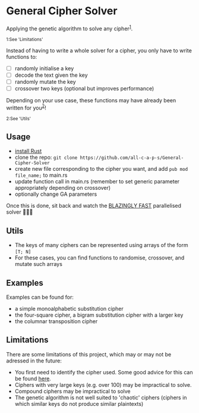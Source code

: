 # General Cipher Solver
Applying the genetic algorithm to solve any cipher<sup>[1](#footnote1)</sup>.

 <sub><a id="footnote1">1</a>:See 'Limitations'</sub>

Instead of having to write a whole solver for a cipher, you only have to write functions to:
- [ ] randomly initialise a key
- [ ] decode the text given the key
- [ ] randomly mutate the key
- [ ] crossover two keys (optional but improves performance)

Depending on your use case, these functions may have already been written for you<sup>[2](#footnote2)</sup>!

 <sub><a id="footnote2">2</a>:See 'Utils'</sub>

## Usage
- [install Rust](https://www.rust-lang.org/)
- clone the repo: ```git clone https://github.com/all-c-a-p-s/General-Cipher-Solver```
- create new file corresponding to the cipher you want, and add ```pub mod file_name;``` to main.rs
- update function call in main.rs (remember to set generic parameter appropriately depending on crossover)
- optionally change GA parameters

Once this is done, sit back and watch the [BLAZINGLY FAST](https://programmerhumor.io/rust-memes/rust-is-blazingly-fast-and-we-wont-shut-up-about-it-f24q) parallelised solver 🚀🚀🚀

## Utils
- The keys of many ciphers can be represented using arrays of the form ```[T; N]```
- For these cases, you can find functions to randomise, crossover, and mutate such arrays

## Examples
Examples can be found for:
- a simple monoalphabetic substitution cipher
- the four-square cipher, a bigram substitution cipher with a larger key
- the columnar transposition cipher

## Limitations
There are some limitations of this project, which may or may not be adressed in the future:
- You first need to identify the cipher used. Some good advice for this can be found [here](https://github.com/themaddoctor/BritishNationalCipherChallenge/tree/master/guides).
- Ciphers with very large keys (e.g. over 100) may be impractical to solve.
- Compound ciphers may be impractical to solve
- The genetic algorithm is not well suited to 'chaotic' ciphers (ciphers in which similar keys do not produce similar plaintexts)
